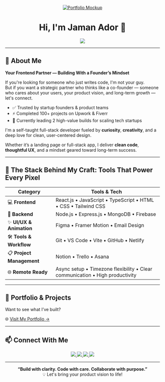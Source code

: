 <p align="center">
  <a href="https://jamanador.web.app/" target="_blank"> <img src="https://i.ibb.co/cchkkDFP/Jaman-Ador-frontend-engineer.png" alt="Portfolio Mockup" style="max-width: 100%; height="400px";"></p> </a>
<h1 align="center">Hi, I'm Jaman Ador 👋</h1>

<p align="center">
  <img src="https://readme-typing-svg.herokuapp.com?font=Fira+Code&duration=3000&pause=1000&color=00BFFF&center=true&vCenter=true&width=435&lines=Your+Frontend+Partner;React+%7C+TypeScript+Developer;Pixel-Perfect+UI+Craftsman;Product-Focused+Engineer;Let's+Build+Something+Great!" />
</p>

---

## 💬 About Me

**Your Frontend Partner — Building With a Founder’s Mindset**

If you're looking for someone who just writes code, I'm not your guy.  
But if you want a strategic partner who thinks like a co-founder — someone who cares about your users, your product vision, and long-term growth — let's connect.

- ✅ Trusted by startup founders & product teams  
- ⚡ Completed 100+ projects on Upwork & Fiverr  
- 🚀 Currently leading 2 high-value builds for scaling tech startups  

I'm a self-taught full-stack developer fueled by **curiosity**, **creativity**, and a deep love for clean, user-centered design.

Whether it’s a landing page or full-stack app, I deliver **clean code**, **thoughtful UX**, and a mindset geared toward long-term success.

---

## 🧩 The Stack Behind My Craft: Tools That Power Every Pixel

| **Category**           | **Tools & Tech**                                                                 |
|------------------------|----------------------------------------------------------------------------------|
| 💻 **Frontend**         | React.js • JavaScript • TypeScript • HTML • CSS • Tailwind CSS                  |
| 🧠 **Backend**          | Node.js • Express.js • MongoDB • Firebase                                       |
| ✨ **UI/UX & Animation** | Figma • Framer Motion • Email Design                                            |
| 🛠️ **Tools & Workflow** | Git • VS Code • Vite • GitHub • Netlify                                         |
| 📋 **Project Management**| Notion • Trello • Asana                                                         |
| 🌐 **Remote Ready**      | Async setup • Timezone flexibility • Clear communication • High productivity   |

---

## 📌 Portfolio & Projects

Want to see what I’ve built?

🌐 [Visit My Portfolio →](https://jamanador.web.app/)

---

## 📫 Connect With Me

<p align="center">
  <a href="https://www.linkedin.com/in/jamanador/" target="_blank">
    <img src="https://img.shields.io/badge/-LinkedIn-0077B5?style=for-the-badge&logo=linkedin&logoColor=white" />
  </a>
  <a href="https://x.com/jaman_ador" target="_blank">
    <img src="https://img.shields.io/badge/-X_(Twitter)-000000?style=for-the-badge&logo=twitter&logoColor=white" />
  </a>
  <a href="mailto:hellojamanador@gmail.com" target="_blank">
    <img src="https://img.shields.io/badge/-Email-EA4335?style=for-the-badge&logo=gmail&logoColor=white" />
  </a>
  <a href="https://jamanador.web.app/" target="_blank">
    <img src="https://img.shields.io/badge/-Portfolio-24292e?style=for-the-badge&logo=vercel&logoColor=white" />
  </a>
</p>

---

<p align="center">
  <strong>“Build with clarity. Code with care. Collaborate with purpose.”</strong>  
  <br/>
  💡 Let's bring your product vision to life!
</p>
